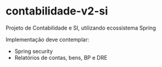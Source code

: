 # contabilidade-v2-si
Projeto de Contabilidade e SI, utilizando ecossistema Spring

Implementação deve contemplar:

* Spring security
* Relatórios de contas, bens, BP e DRE
